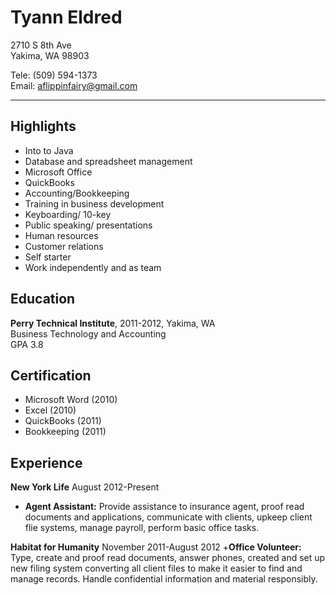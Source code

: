 Tyann Eldred
================
2710 S 8th Ave  
Yakima, WA 98903

Tele: (509) 594-1373  
Email: aflippinfairy@gmail.com
* * * * *
Highlights
--------------
  + Into to Java
  + Database and spreadsheet management  
  + Microsoft Office
  + QuickBooks
  + Accounting/Bookkeeping
  + Training in business development
  + Keyboarding/ 10-key
  + Public speaking/ presentations
  + Human resources
  + Customer relations
  + Self starter
  + Work independently and as team

Education  
-----------
  **Perry Technical Institute**, 2011-2012, Yakima, WA  
  Business Technology and Accounting  
  GPA 3.8

Certification
---------------
  + Microsoft Word (2010) 
  + Excel (2010)  
  + QuickBooks (2011) 
  + Bookkeeping (2011)
    
Experience
-------------
**New York Life** August 2012-Present
  + **Agent Assistant:** Provide assistance to insurance agent, proof read documents and applications, communicate with clients,  upkeep client flie systems, manage payroll, perform basic office tasks.

**Habitat for Humanity** November 2011-August 2012
  +**Office Volunteer:** Type, create and proof read documents, answer phones, created and set up new filing system converting all client files to make it easier to find and manage records. Handle confidential information and material responsibly.
